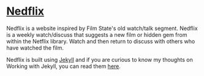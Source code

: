 # [Nedflix](http://nedflix.net/)

Nedflix is a website inspired by Film State's old watch/talk segment. Nedflix is a weekly watch/discuss that suggests a new film or hidden gem from within the Netflix library. Watch and then return to discuss with others who have watched the film.

Nedflix is built using [Jekyll](http://jekyllrb.com/) and if you are curious to know my thoughts on Working with Jekyll, you can read them [here](http://nedf23.com/working-with-jekyll/).